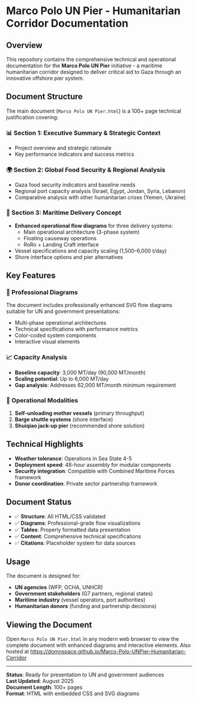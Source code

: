 # Marco Polo UN Pier - Humanitarian Corridor Documentation

## Overview

This repository contains the comprehensive technical and operational documentation for the **Marco Polo UN Pier** initiative - a maritime humanitarian corridor designed to deliver critical aid to Gaza through an innovative offshore pier system.

## Document Structure

The main document (`Marco Polo UN Pier.html`) is a 100+ page technical justification covering:

### 📊 Section 1: Executive Summary & Strategic Context
- Project overview and strategic rationale
- Key performance indicators and success metrics

### 🌍 Section 2: Global Food Security & Regional Analysis
- Gaza food security indicators and baseline needs
- Regional port capacity analysis (Israel, Egypt, Jordan, Syria, Lebanon)
- Comparative analysis with other humanitarian crises (Yemen, Ukraine)

### 🚢 Section 3: Maritime Delivery Concept
- **Enhanced operational flow diagrams** for three delivery systems:
  - Main operational architecture (3-phase system)
  - Floating causeway operations
  - RoRo + Landing Craft interface
- Vessel specifications and capacity scaling (1,500-6,000 t/day)
- Shore interface options and pier alternatives

## Key Features

### 🎯 Professional Diagrams
The document includes professionally enhanced SVG flow diagrams suitable for UN and government presentations:
- Multi-phase operational architectures
- Technical specifications with performance metrics
- Color-coded system components
- Interactive visual elements

### 📈 Capacity Analysis
- **Baseline capacity**: 3,000 MT/day (90,000 MT/month)
- **Scaling potential**: Up to 6,000 MT/day
- **Gap analysis**: Addresses 62,000 MT/month minimum requirement

### 🔄 Operational Modalities
1. **Self-unloading mother vessels** (primary throughput)
2. **Barge shuttle systems** (shore interface)
3. **Shuiqiao jack-up pier** (recommended shore solution)

## Technical Highlights

- **Weather tolerance**: Operations in Sea State 4-5
- **Deployment speed**: 48-hour assembly for modular components
- **Security integration**: Compatible with Combined Maritime Forces framework
- **Donor coordination**: Private sector partnership framework

## Document Status

- ✅ **Structure**: All HTML/CSS validated
- ✅ **Diagrams**: Professional-grade flow visualizations
- ✅ **Tables**: Properly formatted data presentation
- ✅ **Content**: Comprehensive technical specifications
- ✅ **Citations**: Placeholder system for data sources

## Usage

The document is designed for:
- **UN agencies** (WFP, OCHA, UNHCR)
- **Government stakeholders** (G7 partners, regional states)
- **Maritime industry** (vessel operators, port authorities)
- **Humanitarian donors** (funding and partnership decisions)

## Viewing the Document

Open `Marco Polo UN Pier.html` in any modern web browser to view the complete document with enhanced diagrams and interactive elements. Also hosted at https://domnspace.github.io/Marco-Polo-UNPier-Humanitarian-Corridor

---

**Status**: Ready for presentation to UN and government audiences  
**Last Updated**: August 2025  
**Document Length**: 100+ pages  
**Format**: HTML with embedded CSS and SVG diagrams
